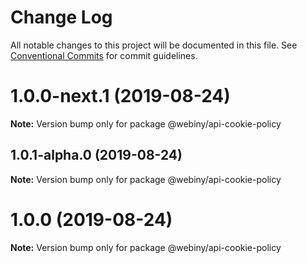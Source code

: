 # Change Log

All notable changes to this project will be documented in this file.
See [Conventional Commits](https://conventionalcommits.org) for commit guidelines.

<a name="1.0.0-next.1"></a>
# 1.0.0-next.1 (2019-08-24)

**Note:** Version bump only for package @webiny/api-cookie-policy





<a name="1.0.1-alpha.0"></a>
## 1.0.1-alpha.0 (2019-08-24)

**Note:** Version bump only for package @webiny/api-cookie-policy





<a name="1.0.0"></a>
# 1.0.0 (2019-08-24)

**Note:** Version bump only for package @webiny/api-cookie-policy
